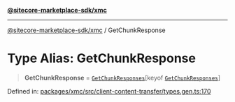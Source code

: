 [**@sitecore-marketplace-sdk/xmc**](../README.md)

***

[@sitecore-marketplace-sdk/xmc](../README.md) / GetChunkResponse

# Type Alias: GetChunkResponse

> **GetChunkResponse** = [`GetChunkResponses`](GetChunkResponses.md)\[keyof [`GetChunkResponses`](GetChunkResponses.md)\]

Defined in: [packages/xmc/src/client-content-transfer/types.gen.ts:170](https://github.com/Sitecore/sitecore-marketplace-sdk/blob/e87783cce9f115393973a45e109d17b99bf1df7e/packages/xmc/src/client-content-transfer/types.gen.ts#L170)
